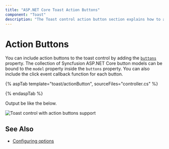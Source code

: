 ```yaml
---
title: "ASP.NET Core Toast Action Buttons"
component: "Toast"
description: "The Toast control action button section explains how to add button components inside the Toast control using button properties."
---
```


# Action Buttons

You can include action buttons to the toast control by adding the [`buttons`](https://help.syncfusion.com/cr/aspnetcore-js2/Syncfusion.EJ2.Notifications.Toast.html#Syncfusion_EJ2_Notifications_Toast_Buttons) property. The collection of Syncfusion ASP.NET Core button models can be bound to the `model` property inside the `buttons` property. You can also include the click event callback function for each button.

{% aspTab template="toast/actionButton", sourceFiles="controller.cs" %}

{% endaspTab %}

Output be like the below.

![Toast control with action buttons support](./images/toast-action.PNG)

## See Also

* [Configuring options](./config/)
